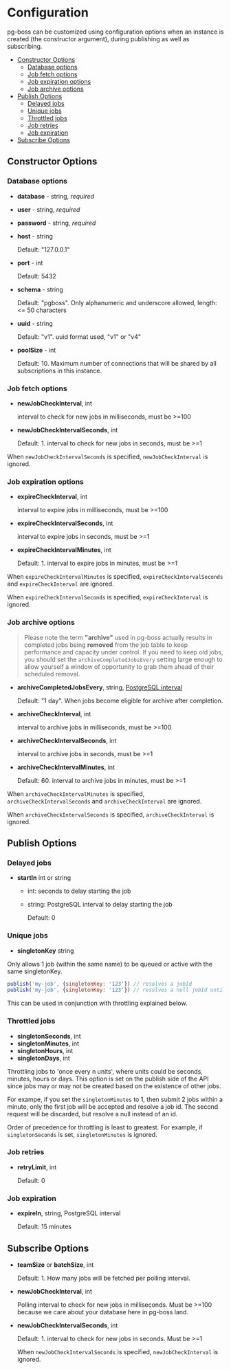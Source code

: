 Configuration
=============

pg-boss can be customized using configuration options when an instance is created (the constructor argument), during publishing as well as subscribing.

<!-- TOC -->

- [Constructor Options](#constructor-options)
    - [Database options](#database-options)
    - [Job fetch options](#job-fetch-options)
    - [Job expiration options](#job-expiration-options)
    - [Job archive options](#job-archive-options)
- [Publish Options](#publish-options)
    - [Delayed jobs](#delayed-jobs)
    - [Unique jobs](#unique-jobs)
    - [Throttled jobs](#throttled-jobs)
    - [Job retries](#job-retries)
    - [Job expiration](#job-expiration)
- [Subscribe Options](#subscribe-options)

<!-- /TOC -->

## Constructor Options

### Database options
* **database** - string, *required*
* **user** - string, *required*
* **password** - string, *required*
* **host** - string

    Default: "127.0.0.1"

* **port** - int

    Default: 5432

* **schema** - string

    Default: "pgboss".  Only alphanumeric and underscore allowed, length: <= 50 characters

* **uuid** - string

    Default: "v1". uuid format used, "v1" or "v4"

* **poolSize** - int

    Default: 10.  Maximum number of connections that will be shared by all subscriptions in this instance.

### Job fetch options
* **newJobCheckInterval**, int

    interval to check for new jobs in milliseconds, must be >=100

* **newJobCheckIntervalSeconds**, int

    Default: 1. interval to check for new jobs in seconds, must be >=1

When `newJobCheckIntervalSeconds` is specified, `newJobCheckInterval` is ignored.

### Job expiration options
* **expireCheckInterval**, int

    interval to expire jobs in milliseconds, must be >=100

* **expireCheckIntervalSeconds**, int

    interval to expire jobs in seconds, must be >=1

* **expireCheckIntervalMinutes**, int

    Default: 1. interval to expire jobs in minutes, must be >=1

When `expireCheckIntervalMinutes` is specified, `expireCheckIntervalSeconds` and `expireCheckInterval` are ignored.

When `expireCheckIntervalSeconds` is specified, `expireCheckInterval` is ignored.

### Job archive options

> Please note the term **"archive"** used in pg-boss actually results in completed jobs being **removed** from the job table to keep performance and capacity under control.  If you need to keep old jobs, you should set the `archiveCompletedJobsEvery` setting large enough to allow yourself a window of opportunity to grab them ahead of their scheduled removal.

* **archiveCompletedJobsEvery**, string, [PostgreSQL interval](https://www.postgresql.org/docs/9.5/static/datatype-datetime.html#DATATYPE-INTERVAL-INPUT)

    Default: "1 day".  When jobs become eligible for archive after completion.

* **archiveCheckInterval**, int

    interval to archive jobs in milliseconds, must be >=100

* **archiveCheckIntervalSeconds**, int

    interval to archive jobs in seconds, must be >=1

* **archiveCheckIntervalMinutes**, int

    Default: 60. interval to archive jobs in minutes, must be >=1

When `archiveCheckIntervalMinutes` is specified, `archiveCheckIntervalSeconds` and `archiveCheckInterval` are ignored.

When `archiveCheckIntervalSeconds` is specified, `archiveCheckInterval` is ignored.

## Publish Options

### Delayed jobs
* **startIn** int or string
  * int: seconds to delay starting the job
  * string: PostgreSQL interval to delay starting the job

    Default: 0

### Unique jobs
* **singletonKey** string

Only allows 1 job (within the same name) to be queued or active with the same singletonKey.

```js
publish('my-job', {singletonKey: '123'}) // resolves a jobId 
publish('my-job', {singletonKey: '123'}) // resolves a null jobId until first job completed
```

This can be used in conjunction with throttling explained below.

### Throttled jobs
* **singletonSeconds**, int
* **singletonMinutes**, int
* **singletonHours**, int
* **singletonDays**, int

Throttling jobs to 'once every n units', where units could be seconds, minutes, hours or days.  This option is set on the publish side of the API since jobs may or may not be created based on the existence of other jobs.

For exampe, if you set the `singletonMinutes` to 1, then submit 2 jobs within a minute, only the first job will be accepted and resolve a job id.  The second request will be discarded, but resolve a null instead of an id.

Order of precedence for throttling is least to greatest. For example, if `singletonSeconds` is set, `singletonMinutes` is ignored.

### Job retries

* **retryLimit**, int

    Default: 0

### Job expiration

* **expireIn**, string, PostgreSQL interval

    Default: 15 minutes

## Subscribe Options

* **teamSize** or **batchSize**, int

    Default: 1. How many jobs will be fetched per polling interval.  

* **newJobCheckInterval**, int

    Polling interval to check for new jobs in milliseconds. Must be >=100 because we care about your database here in pg-boss land.

* **newJobCheckIntervalSeconds**, int

    Default: 1. interval to check for new jobs in seconds. Must be >=1

  When `newJobCheckIntervalSeconds` is specified, `newJobCheckInterval` is ignored.
